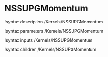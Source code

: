 # NSSUPGMomentum

!syntax description /Kernels/NSSUPGMomentum

!syntax parameters /Kernels/NSSUPGMomentum

!syntax inputs /Kernels/NSSUPGMomentum

!syntax children /Kernels/NSSUPGMomentum
